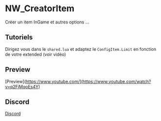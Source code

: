 # NW_CreatorItem
Créer un item InGame et autres options ...

## Tutoriels 

Dirigez vous dans le `shared.lua` et adaptez le `ConfigItem.Limit` en fonction de votre extended (voir vidéo)

## Preview

[Preview](https://www.youtube.com/](https://www.youtube.com/watch?v=q2FjMqoEs4Y)

## Discord

[Discord](https://discord.gg/xePYDMRgfm)
